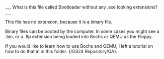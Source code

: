 ___ What is this file called Bootloader without any .exe looking extensions? ___

This file has no extension, because it is a binary file.

Binary files can be booted by the computer. In some cases you might see a .bin, or a .flp extension being loaded
into Bochs or QEMU as the Floppy.

If you would like to learn how to use Bochs and QEMU, I left a tutorial on how to do that in in this folder: {/OS24 Repository/QA}.